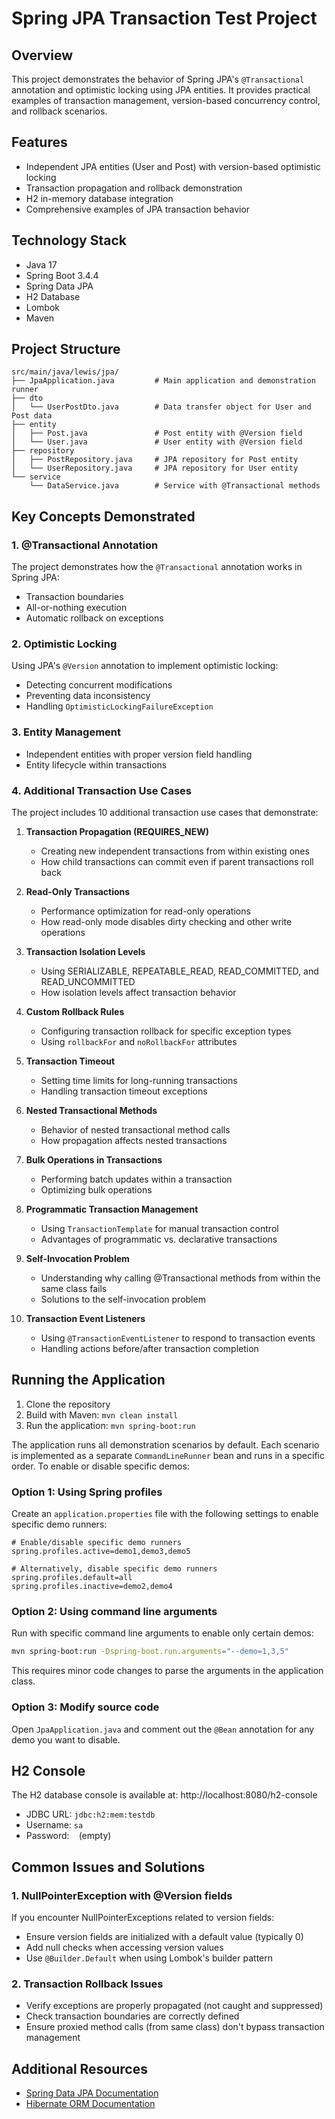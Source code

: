 # Spring JPA Transaction Test Project

## Overview
This project demonstrates the behavior of Spring JPA's `@Transactional` annotation and optimistic locking using JPA entities. It provides practical examples of transaction management, version-based concurrency control, and rollback scenarios.

## Features
- Independent JPA entities (User and Post) with version-based optimistic locking
- Transaction propagation and rollback demonstration
- H2 in-memory database integration
- Comprehensive examples of JPA transaction behavior

## Technology Stack
- Java 17
- Spring Boot 3.4.4
- Spring Data JPA
- H2 Database
- Lombok
- Maven

## Project Structure
```
src/main/java/lewis/jpa/
├── JpaApplication.java         # Main application and demonstration runner
├── dto
│   └── UserPostDto.java        # Data transfer object for User and Post data
├── entity
│   ├── Post.java               # Post entity with @Version field
│   └── User.java               # User entity with @Version field
├── repository
│   ├── PostRepository.java     # JPA repository for Post entity
│   └── UserRepository.java     # JPA repository for User entity
└── service
    └── DataService.java        # Service with @Transactional methods
```

## Key Concepts Demonstrated

### 1. @Transactional Annotation
The project demonstrates how the `@Transactional` annotation works in Spring JPA:
- Transaction boundaries
- All-or-nothing execution
- Automatic rollback on exceptions

### 2. Optimistic Locking
Using JPA's `@Version` annotation to implement optimistic locking:
- Detecting concurrent modifications
- Preventing data inconsistency
- Handling `OptimisticLockingFailureException`

### 3. Entity Management
- Independent entities with proper version field handling
- Entity lifecycle within transactions

### 4. Additional Transaction Use Cases
The project includes 10 additional transaction use cases that demonstrate:

1. **Transaction Propagation (REQUIRES_NEW)**
   - Creating new independent transactions from within existing ones
   - How child transactions can commit even if parent transactions roll back

2. **Read-Only Transactions**
   - Performance optimization for read-only operations
   - How read-only mode disables dirty checking and other write operations

3. **Transaction Isolation Levels**
   - Using SERIALIZABLE, REPEATABLE_READ, READ_COMMITTED, and READ_UNCOMMITTED
   - How isolation levels affect transaction behavior

4. **Custom Rollback Rules**
   - Configuring transaction rollback for specific exception types
   - Using `rollbackFor` and `noRollbackFor` attributes

5. **Transaction Timeout**
   - Setting time limits for long-running transactions
   - Handling transaction timeout exceptions

6. **Nested Transactional Methods**
   - Behavior of nested transactional method calls
   - How propagation affects nested transactions

7. **Bulk Operations in Transactions**
   - Performing batch updates within a transaction
   - Optimizing bulk operations

8. **Programmatic Transaction Management**
   - Using `TransactionTemplate` for manual transaction control
   - Advantages of programmatic vs. declarative transactions

9. **Self-Invocation Problem**
   - Understanding why calling @Transactional methods from within the same class fails
   - Solutions to the self-invocation problem

10. **Transaction Event Listeners**
    - Using `@TransactionEventListener` to respond to transaction events
    - Handling actions before/after transaction completion

## Running the Application
1. Clone the repository
2. Build with Maven: `mvn clean install`
3. Run the application: `mvn spring-boot:run`

The application runs all demonstration scenarios by default. Each scenario is implemented as a separate `CommandLineRunner` bean and runs in a specific order. To enable or disable specific demos:

### Option 1: Using Spring profiles

Create an `application.properties` file with the following settings to enable specific demo runners:

```properties
# Enable/disable specific demo runners
spring.profiles.active=demo1,demo3,demo5

# Alternatively, disable specific demo runners
spring.profiles.default=all
spring.profiles.inactive=demo2,demo4
```

### Option 2: Using command line arguments

Run with specific command line arguments to enable only certain demos:

```bash
mvn spring-boot:run -Dspring-boot.run.arguments="--demo=1,3,5"
```

This requires minor code changes to parse the arguments in the application class.

### Option 3: Modify source code

Open `JpaApplication.java` and comment out the `@Bean` annotation for any demo you want to disable.

## H2 Console
The H2 database console is available at: http://localhost:8080/h2-console
- JDBC URL: `jdbc:h2:mem:testdb`
- Username: `sa`
- Password: ` ` (empty)

## Common Issues and Solutions

### 1. NullPointerException with @Version fields
If you encounter NullPointerExceptions related to version fields:
- Ensure version fields are initialized with a default value (typically 0)
- Add null checks when accessing version values
- Use `@Builder.Default` when using Lombok's builder pattern

### 2. Transaction Rollback Issues
- Verify exceptions are properly propagated (not caught and suppressed)
- Check transaction boundaries are correctly defined
- Ensure proxied method calls (from same class) don't bypass transaction management

## Additional Resources
- [Spring Data JPA Documentation](https://docs.spring.io/spring-data/jpa/docs/current/reference/html/)
- [Hibernate ORM Documentation](https://hibernate.org/orm/documentation/)
